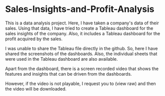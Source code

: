# Sales-Insights-and-Profit-Analysis
This is a data analysis project. Here, I have taken a company's data of their sales. Using that data, I have tried to create a Tableau dashboard for the sales insights of the company. Also, it includes a Tableau dashboard for the profit acquired by the sales.

I was unable to share the Tableau file directly in the github. So, here I have shared the screenshots of the dashboards. Also, the individual sheets that were used in the Tableau dashboard are also available.

Apart from the dashboard, there is a screen recorded video that shows the features and insights that can be driven from the dashboards.

However, if the video is not playable, I request you to (view raw) and then the video will be downloaded.
